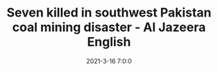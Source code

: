 ---
"title": "Seven killed in southwest Pakistan coal mining disaster - Al Jazeera English"
"date": "2021-3-16 7:0:0"
"feed_name": "GOOGLENEWSMINING"
"feed_website": "https://news.google.com/search?q=mining%2Bincident&hl=en-US&gl=US&ceid=US:en"
"feed_rss": "https://news.google.com/rss/search?q=mining%2Bincident&hl=en-US&gl=US&ceid=US:en"
"link": "https://www.aljazeera.com/news/2021/3/16/seven-killed-in-southwest-pakistan-coal-mining-disaster"
"file": "_posts/2021-1-1-d0da5ee77b20638c17bdc7af9c3d2406c3d2119a.md"
"accident": "1"
"drilling": "0"
---